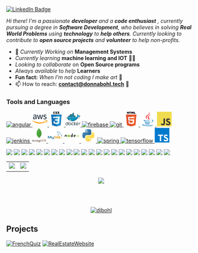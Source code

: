 [![LinkedIn Badge](https://img.shields.io/badge/LinkedIn-Profile-informational?style=flat&logo=linkedin&logoColor=white&color=ff246c)](https://www.linkedin.com/in/djbohl/)

<p>
  <em>
   Hi there! I'm a passionate <b>developer</b> and a <b>code enthusiast</b>&nbsp;, currently pursuing a degree in <b><span>Software Development</span></b></a>, who believes in solving  
      <b>Real World Problems</b> using <b>technology</b> to <b>help others</b>. Currently looking to contribute to
    <b>open source projects</b> and 
    <b>volunteer</b> to help non-profits.
  </em>  
</p>

- 🔭 *Currently Working on* **Management Systems**
- *Currently learning* **machine learning and IOT** 👨‍💻
- *Looking to collaborate* on **Open Source programs** 
- *Always available* to *help*  **Learners**
- **Fun fact:** *When I'm not coding I make art* 🎨
- 📫 How to reach: **contact@donnabohl.tech** 📧

### Tools and Languages

<p align="left"> 
  <a href="https://angular.io" target="_blank"> <img src="https://angular.io/assets/images/logos/angular/angular.svg" alt="angular" width="40" height="40"/> </a> 
  <a href="https://aws.amazon.com" target="_blank"> <img src="https://raw.githubusercontent.com/devicons/devicon/master/icons/amazonwebservices/amazonwebservices-original-wordmark.svg" alt="aws" width="40" height="40"/> </a> 
 <a href="https://www.w3schools.com/css/" target="_blank"> <img src="https://raw.githubusercontent.com/devicons/devicon/master/icons/css3/css3-original-wordmark.svg" alt="css3" width="40" height="40"/> </a> 
  <a href="https://www.docker.com/" target="_blank"> <img src="https://raw.githubusercontent.com/devicons/devicon/master/icons/docker/docker-original-wordmark.svg" alt="docker" width="40" height="40"/> </a> 
  <a href="https://firebase.google.com/" target="_blank"> <img src="https://www.vectorlogo.zone/logos/firebase/firebase-icon.svg" alt="firebase" width="40" height="40"/> </a> 
  <a href="https://git-scm.com/" target="_blank"> <img src="https://www.vectorlogo.zone/logos/git-scm/git-scm-icon.svg" alt="git" width="40" height="40"/> </a> 
  <a href="https://www.w3.org/html/" target="_blank"> <img src="https://raw.githubusercontent.com/devicons/devicon/master/icons/html5/html5-original-wordmark.svg" alt="html5" width="40" height="40"/> </a> 
  <a href="https://www.java.com" target="_blank"> <img src="https://raw.githubusercontent.com/devicons/devicon/master/icons/java/java-original.svg" alt="java" width="40" height="40"/> </a> 
  <a href="https://developer.mozilla.org/en-US/docs/Web/JavaScript" target="_blank"> <img src="https://raw.githubusercontent.com/devicons/devicon/master/icons/javascript/javascript-original.svg" alt="javascript" width="40" height="40"/> </a> 
  <a href="https://www.jenkins.io" target="_blank"> <img src="https://www.vectorlogo.zone/logos/jenkins/jenkins-icon.svg" alt="jenkins" width="40" height="40"/> </a> 
 <a href="https://www.mongodb.com/" target="_blank"> <img src="https://raw.githubusercontent.com/devicons/devicon/master/icons/mongodb/mongodb-original-wordmark.svg" alt="mongodb" width="40" height="40"/> </a> 
  <a href="https://www.mysql.com/" target="_blank"> <img src="https://raw.githubusercontent.com/devicons/devicon/master/icons/mysql/mysql-original-wordmark.svg" alt="mysql" width="40" height="40"/> </a> 
  <a href="https://nodejs.org" target="_blank"> <img src="https://raw.githubusercontent.com/devicons/devicon/master/icons/nodejs/nodejs-original-wordmark.svg" alt="nodejs" width="40" height="40"/> </a> 
 <a href="https://www.python.org" target="_blank"> <img src="https://raw.githubusercontent.com/devicons/devicon/master/icons/python/python-original.svg" alt="python" width="40" height="40"/> </a> 
  <a href="https://spring.io/" target="_blank"> <img src="https://www.vectorlogo.zone/logos/springio/springio-icon.svg" alt="spring" width="40" height="40"/> </a> 
  <a href="https://www.tensorflow.org" target="_blank"> <img src="https://www.vectorlogo.zone/logos/tensorflow/tensorflow-icon.svg" alt="tensorflow" width="40" height="40"/> </a> 
  <a href="https://www.typescriptlang.org/" target="_blank"> <img src="https://raw.githubusercontent.com/devicons/devicon/master/icons/typescript/typescript-original.svg" alt="typescript" width="40" height="40"/> </a> </p>

![](https://img.shields.io/badge/Code-Angular-informational?style=flat&logo=Angular&logoColor=white&color=ff246c)
![](https://img.shields.io/badge/Code-React-informational?style=flat&logo=react&logoColor=white&color=ff246c)
![](https://img.shields.io/badge/Code-Vue-informational?style=flat&logo=vue.js&logoColor=white&color=ff246c)
![](https://img.shields.io/badge/Code-JavaScript-informational?style=flat&logo=Javascript&logoColor=white&color=ff246c)
![](https://img.shields.io/badge/Code-TypeScript-informational?style=flat&logo=Typescript&logoColor=white&color=ff246c)
![](https://img.shields.io/badge/Code-Java-informational?style=flat&logo=Java&logoColor=white&color=ff246c)
![](https://img.shields.io/badge/Code-MongoDB-informational?style=flat&logo=mongodb&logoColor=white&color=ff246c)
![](https://img.shields.io/badge/Style-Bootstrap-informational?style=flat&logo=Bootstrap&logoColor=white&color=ff246c)
![](https://img.shields.io/badge/Style-Bootstrap-informational?style=flat&logo=Bootstrap&logoColor=white&color=ff246c)
![](https://img.shields.io/badge/Style-CSS-informational?style=flat&logo=css3&logoColor=white&color=ff246c)
![](https://img.shields.io/badge/Style-Tailwind-informational?style=flat&logo=Tailwind-CSS&logoColor=white&color=ff246c)
![](https://img.shields.io/badge/Style-Sass-informational?style=flat&logo=Sass&logoColor=white&color=ff246c)
![](https://img.shields.io/badge/Tools-Netlify-informational?style=flat&logo=netlify&logoColor=white&color=ff246c)
![](https://img.shields.io/badge/Tools-Vercel-informational?style=flat&logo=vercel&logoColor=white&color=ff246c)
![](https://img.shields.io/badge/Tools-NPM-informational?style=flat&logo=npm&logoColor=white&color=ff246c)
![](https://img.shields.io/badge/Tools-Node.js-informational?style=flat&logo=Nodejs&logoColor=white&color=ff246c)
![](https://img.shields.io/badge/Tools-Figma-informational?style=flat&logo=figma&logoColor=white&color=ff246c)
![](https://img.shields.io/badge/Tools-AfterEffects-informational?style=flat&logo=Adobe-After-Effects&logoColor=white&color=ff246c)
![](https://img.shields.io/badge/Tools-Photoshop-informational?style=flat&logo=Adobe-Photoshop&logoColor=white&color=ff246c)
![](https://img.shields.io/badge/Tools-Illustrator-informational?style=flat&logo=Adobe-Illustrator&logoColor=white&color=ff246c)
![](https://img.shields.io/badge/Tools-AdobeXD-informational?style=flat&logo=adobexd&logoColor=white&color=ff246c)
![](https://img.shields.io/badge/Tools-FramerMotion-informational?style=flat&logo=FramerMotion&logoColor=white&color=ff246c)


<table>
<tr>
<td>
<img src="https://github-readme-stats.vercel.app/api?username=djbohl&include_all_commits=true&count_private=true&show_icons=true&line_height=20&theme=radical"/>
<td><img src="https://github-readme-stats.vercel.app/api/top-langs?username=djbohl&show_icons=true&locale=en&layout=compact&theme=radical" />
</td>
</tr>
</table>
<p align="center">
<img align="center" src="https://github-readme-streak-stats.herokuapp.com/?user=djbohl&theme=radical" />
</p>
<br>
<br>


<p align="center"> <a href="https://github.com/ryo-ma/github-profile-trophy"><img src="https://github-profile-trophy.vercel.app/?username=djbohl&theme=radical" alt="djbohl" /></a> </p>


## Projects
[![FrenchQuiz](https://github-readme-stats.vercel.app/api/pin/?username=djbohl&repo=french-quiz-game&theme=radical)](https://github.com/djbohl/french-quiz-game)
[![RealEstateWebsite](https://github-readme-stats.vercel.app/api/pin/?username=djbohl&repo=real-estate-site&theme=radical)](https://github.com/djbohl/real-estate-site)
